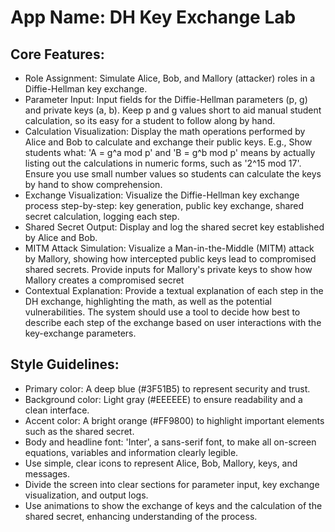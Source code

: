 # **App Name**: DH Key Exchange Lab

## Core Features:

- Role Assignment: Simulate Alice, Bob, and Mallory (attacker) roles in a Diffie-Hellman key exchange.
- Parameter Input: Input fields for the Diffie-Hellman parameters (p, g) and private keys (a, b). Keep p and g values short to aid manual student calculation, so its easy for a student to follow along by hand.
- Calculation Visualization: Display the math operations performed by Alice and Bob to calculate and exchange their public keys. E.g., Show students what: 'A = g^a mod p' and 'B = g^b mod p' means by actually listing out the calculations in numeric forms, such as '2^15 mod 17'. Ensure you use small number values so students can calculate the keys by hand to show comprehension. 
- Exchange Visualization: Visualize the Diffie-Hellman key exchange process step-by-step: key generation, public key exchange, shared secret calculation, logging each step.
- Shared Secret Output: Display and log the shared secret key established by Alice and Bob.
- MITM Attack Simulation: Visualize a Man-in-the-Middle (MITM) attack by Mallory, showing how intercepted public keys lead to compromised shared secrets. Provide inputs for Mallory's private keys to show how Mallory creates a compromised secret
- Contextual Explanation: Provide a textual explanation of each step in the DH exchange, highlighting the math, as well as the potential vulnerabilities. The system should use a tool to decide how best to describe each step of the exchange based on user interactions with the key-exchange parameters.

## Style Guidelines:

- Primary color: A deep blue (#3F51B5) to represent security and trust.
- Background color: Light gray (#EEEEEE) to ensure readability and a clean interface.
- Accent color: A bright orange (#FF9800) to highlight important elements such as the shared secret.
- Body and headline font: 'Inter', a sans-serif font, to make all on-screen equations, variables and information clearly legible.
- Use simple, clear icons to represent Alice, Bob, Mallory, keys, and messages.
- Divide the screen into clear sections for parameter input, key exchange visualization, and output logs.
- Use animations to show the exchange of keys and the calculation of the shared secret, enhancing understanding of the process.